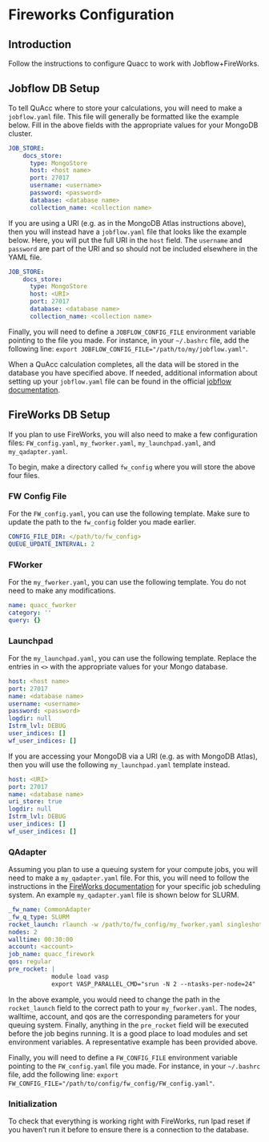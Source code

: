 # Fireworks Configuration

## Introduction

Follow the instructions to configure Quacc to work with Jobflow+FireWorks.

## Jobflow DB Setup

To tell QuAcc where to store your calculations, you will need to make a `jobflow.yaml` file. This file will generally be formatted like the example below. Fill in the above fields with the appropriate values for your MongoDB cluster.

```yaml
JOB_STORE:
    docs_store:
      type: MongoStore
      host: <host name>
      port: 27017
      username: <username>
      password: <password>
      database: <database name>
      collection_name: <collection name>
```

If you are using a URI (e.g. as in the MongoDB Atlas instructions above), then you will instead have a `jobflow.yaml` file that looks like the example below. Here, you will put the full URI in the `host` field. The `username` and `password` are part of the URI and so should not be included elsewhere in the YAML file.

```yaml
JOB_STORE:
    docs_store:
      type: MongoStore
      host: <URI>
      port: 27017
      database: <database name>
      collection_name: <collection name>
```

Finally, you will need to define a `JOBFLOW_CONFIG_FILE` environment variable pointing to the file you made. For instance, in your `~/.bashrc` file, add the following line:
`export JOBFLOW_CONFIG_FILE="/path/to/my/jobflow.yaml"`.

When a QuAcc calculation completes, all the data will be stored in the database you have specified above. If needed, additional information about setting up your `jobflow.yaml` file can be found in the official [jobflow documentation](https://materialsproject.github.io/jobflow/jobflow.settings.html).

## FireWorks DB Setup

If you plan to use FireWorks, you will also need to make a few configuration files: `FW_config.yaml`, `my_fworker.yaml`, `my_launchpad.yaml`, and `my_qadapter.yaml`.

To begin, make a directory called `fw_config` where you will store the above four files.

### FW Config File

For the `FW_config.yaml`, you can use the following template. Make sure to update the path to the `fw_config` folder you made earlier.

```yaml
CONFIG_FILE_DIR: </path/to/fw_config>
QUEUE_UPDATE_INTERVAL: 2
```

### FWorker

For the `my_fworker.yaml`, you can use the following template. You do not need to make any modifications.

```yaml
name: quacc_fworker
category: ''
query: {}
```

### Launchpad

For the `my_launchpad.yaml`, you can use the following template. Replace the entries in `<>` with the appropriate values for your Mongo database.

```yaml
host: <host name>
port: 27017
name: <database name>
username: <username>
password: <password>
logdir: null
Istrm_lvl: DEBUG
user_indices: []
wf_user_indices: []
```

If you are accessing your MongoDB via a URI (e.g. as with MongoDB Atlas), then you will use the following `my_launchpad.yaml` template instead.

```yaml
host: <URI>
port: 27017
name: <database name>
uri_store: true
logdir: null
Istrm_lvl: DEBUG
user_indices: []
wf_user_indices: []
```

### QAdapter

Assuming you plan to use a queuing system for your compute jobs, you will need to make a `my_qadapter.yaml` file. For this, you will need to follow the instructions in the [FireWorks documentation](https://materialsproject.github.io/fireworks/qadapter_programming.html) for your specific job scheduling system. An example `my_qadapter.yaml` file is shown below for SLURM.

```yaml
_fw_name: CommonAdapter
_fw_q_type: SLURM
rocket_launch: rlaunch -w /path/to/fw_config/my_fworker.yaml singleshot
nodes: 2
walltime: 00:30:00
account: <account>
job_name: quacc_firework
qos: regular
pre_rocket: |
            module load vasp
            export VASP_PARALLEL_CMD="srun -N 2 --ntasks-per-node=24"
```

In the above example, you would need to change the path in the `rocket_launch` field to the correct path to your `my_fworker.yaml`. The nodes, walltime, account, and qos are the corresponding parameters for your queuing system. Finally, anything in the `pre_rocket` field will be executed before the job begins running. It is a good place to load modules and set environment variables. A representative example has been provided above.

Finally, you will need to define a `FW_CONFIG_FILE` environment variable pointing to the `FW_config.yaml` file you made. For instance, in your `~/.bashrc` file, add the following line:
`export FW_CONFIG_FILE="/path/to/config/fw_config/FW_config.yaml"`.


### Initialization

To check that everything is working right with FireWorks, run lpad reset if you haven’t run it before to ensure there is a connection to the database.